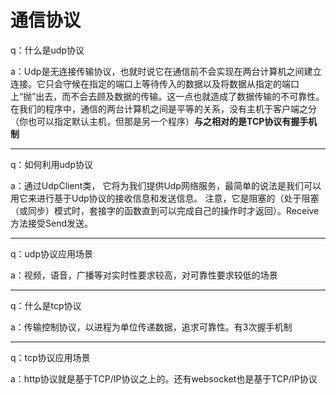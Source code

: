 # 通信协议

q：什么是udp协议

a：Udp是无连接传输协议，也就时说它在通信前不会实现在两台计算机之间建立连接。它只会守候在指定的端口上等待传入的数据以及将数据从指定的端口上“抛”出去，而不会去顾及数据的传输。这一点也就造成了数据传输的不可靠性。
  在我们的程序中，通信的两台计算机之间是平等的关系，没有主机于客户端之分（你也可以指定默认主机，但那是另一个程序）**与之相对的是TCP协议有握手机制**

---

q：如何利用udp协议

a：通过UdpClient类， 它将为我们提供Udp网络服务，最简单的说法是我们可以用它来进行基于Udp协议的接收信息和发送信息。
  注意，它是阻塞的（处于阻塞（或同步）模式时，套接字的函数直到可以完成自己的操作时才返回）。Receive方法接受Send发送。

---

q：udp协议应用场景

a：视频，语音，广播等对实时性要求较高，对可靠性要求较低的场景

---

q：什么是tcp协议

a：传输控制协议，以进程为单位传递数据，追求可靠性。有3次握手机制

---

q：tcp协议应用场景

a：http协议就是基于TCP/IP协议之上的。还有websocket也是基于TCP/IP协议